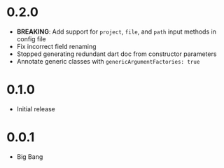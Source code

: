 # 0.2.0

- **BREAKING**: Add support for `project`, `file`, and `path` input methods in config file
- Fix incorrect field renaming
- Stopped generating redundant dart doc from constructor parameters
- Annotate generic classes with `genericArgumentFactories: true`

# 0.1.0

- Initial release

# 0.0.1

- Big Bang
